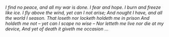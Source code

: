 *I find no peace, and all my war is done.
I fear and hope. I burn and freeze like ice.
I fly above the wind, yet can I not arise;
And nought I have, and all the world I season.
That loseth nor locketh holdeth me in prison
And holdeth me not – yet can I scape no wise –
Nor letteth me live nor die at my device,
And yet of death it giveth me occasion …*
